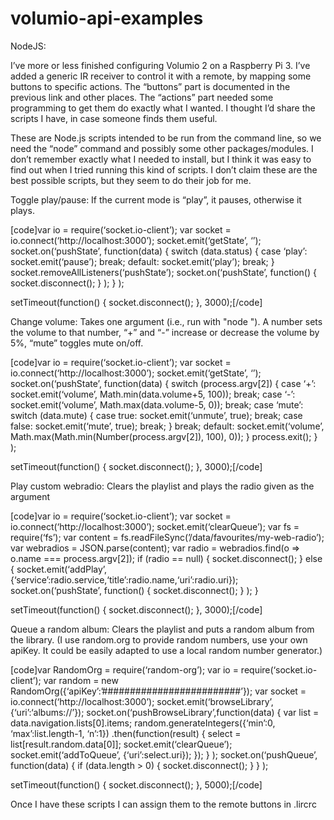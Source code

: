 # volumio-api-examples

NodeJS:

I’ve more or less finished configuring Volumio 2 on a Raspberry Pi 3. I’ve added a generic IR receiver to control it with a remote, by mapping some buttons to specific actions. The “buttons” part is documented in the previous link and other places. The “actions” part needed some programming to get them do exactly what I wanted. I thought I’d share the scripts I have, in case someone finds them useful.

These are Node.js scripts intended to be run from the command line, so we need the “node” command and possibly some other packages/modules. I don’t remember exactly what I needed to install, but I think it was easy to find out when I tried running this kind of scripts. I don’t claim these are the best possible scripts, but they seem to do their job for me.

Toggle play/pause: If the current mode is “play”, it pauses, otherwise it plays.

[code]var io = require(‘socket.io-client’);
var socket = io.connect(‘http://localhost:3000’);
socket.emit(‘getState’, ‘’);
socket.on(‘pushState’, function(data) {
switch (data.status) {
case ‘play’:
socket.emit(‘pause’);
break;
default:
socket.emit(‘play’);
break;
}
socket.removeAllListeners(‘pushState’);
socket.on(‘pushState’, function() { socket.disconnect(); } );
} );

setTimeout(function() { socket.disconnect(); }, 3000);[/code]

Change volume: Takes one argument (i.e., run with "node "). A number sets the volume to that number, “+” and “-” increase or decrease the volume by 5%, “mute” toggles mute on/off.

[code]var io = require(‘socket.io-client’);
var socket = io.connect(‘http://localhost:3000’);
socket.emit(‘getState’, ‘’);
socket.on(‘pushState’, function(data) {
switch (process.argv[2]) {
case ‘+’:
socket.emit(‘volume’, Math.min(data.volume+5, 100));
break;
case ‘-’:
socket.emit(‘volume’, Math.max(data.volume-5, 0));
break;
case ‘mute’:
switch (data.mute) {
case true:
socket.emit(‘unmute’, true);
break;
case false:
socket.emit(‘mute’, true);
break;
}
break;
default:
socket.emit(‘volume’, Math.max(Math.min(Number(process.argv[2]), 100), 0));
}
process.exit();
} );

setTimeout(function() { socket.disconnect(); }, 3000);[/code]

Play custom webradio: Clears the playlist and plays the radio given as the argument

[code]var io = require(‘socket.io-client’);
var socket = io.connect(‘http://localhost:3000’);
socket.emit(‘clearQueue’);
var fs = require(‘fs’);
var content = fs.readFileSync(’/data/favourites/my-web-radio’);
var webradios = JSON.parse(content);
var radio = webradios.find(o => o.name === process.argv[2]);
if (radio == null) {
socket.disconnect();
} else {
socket.emit(‘addPlay’, {‘service’:radio.service,‘title’:radio.name,‘uri’:radio.uri});
socket.on(‘pushState’, function() { socket.disconnect(); } );
}

setTimeout(function() { socket.disconnect(); }, 3000);[/code]

Queue a random album: Clears the playlist and puts a random album from the library. (I use random.org to provide random numbers, use your own apiKey. It could be easily adapted to use a local random number generator.)

[code]var RandomOrg = require(‘random-org’);
var io = require(‘socket.io-client’);
var random = new RandomOrg({‘apiKey’:’#########################’});
var socket = io.connect(‘http://localhost:3000’);
socket.emit(‘browseLibrary’, {‘uri’:‘albums://’});
socket.on(‘pushBrowseLibrary’,function(data) {
var list = data.navigation.lists[0].items;
random.generateIntegers({‘min’:0, ‘max’:list.length-1, ‘n’:1})
.then(function(result) {
select = list[result.random.data[0]];
socket.emit(‘clearQueue’);
socket.emit(‘addToQueue’, {‘uri’:select.uri});
});
}
);
socket.on(‘pushQueue’, function(data) { if (data.length > 0) { socket.disconnect(); } } );

setTimeout(function() { socket.disconnect(); }, 5000);[/code]

Once I have these scripts I can assign them to the remote buttons in .lircrc
